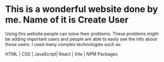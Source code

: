 # This is a wonderful website done by me. Name of it is Create User

Using this website people can solve their problems. These problems might be adding important users and people are able to easly see the info about those users.
I used many complex technologies such as:

HTML | CSS | JavaScript| React | Vite | NPM Packages

